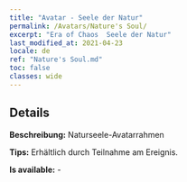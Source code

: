 ```yaml
---
title: "Avatar - Seele der Natur"
permalink: /Avatars/Nature's Soul/
excerpt: "Era of Chaos  Seele der Natur"
last_modified_at: 2021-04-23
locale: de
ref: "Nature's Soul.md"
toc: false
classes: wide
---
```

## Details

 **Beschreibung:** Naturseele-Avatarrahmen 

 **Tips:** Erhältlich durch Teilnahme am Ereignis. 

 **Is available:**  - 

